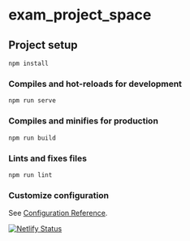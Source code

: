 # exam_project_space

## Project setup
```
npm install
```

### Compiles and hot-reloads for development
```
npm run serve
```

### Compiles and minifies for production
```
npm run build
```

### Lints and fixes files
```
npm run lint
```

### Customize configuration
See [Configuration Reference](https://cli.vuejs.org/config/).

[![Netlify Status](https://api.netlify.com/api/v1/badges/83535651-67a4-4485-ab28-0f216570c84e/deploy-status)](https://app.netlify.com/sites/safespace-project/deploys)